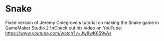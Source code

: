 # Snake
Fixed version of Jeremy Colegrove's tutorial on making the Snake game in GameMaker Studio 2
\nCheck out his video on YouTube: https://www.youtube.com/watch?v=Jw8wK859yAs
